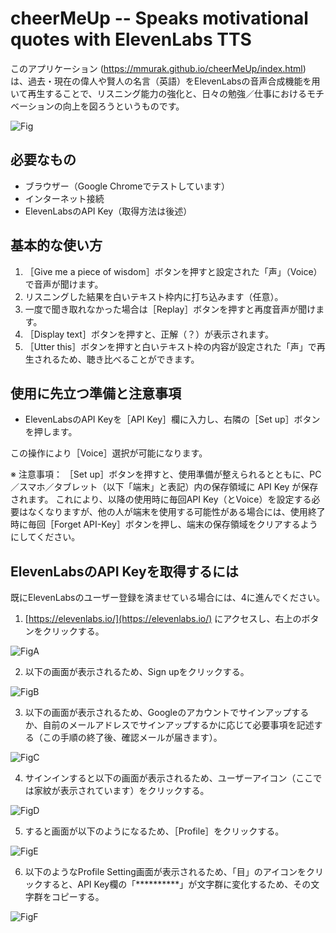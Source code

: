 # cheerMeUp -- Speaks motivational quotes with ElevenLabs TTS

このアプリケーション (https://mmurak.github.io/cheerMeUp/index.html) は、過去・現在の偉人や賢人の名言（英語）をElevenLabsの音声合成機能を用いて再生することで、リスニング能力の強化と、日々の勉強／仕事におけるモチベーションの向上を図ろうというものです。

![Fig](https://github.com/mmurak/cheerMeUp/assets/7446897/d1fe80a5-bb2f-4a35-a130-ef2868926d05)

## 必要なもの

- ブラウザー（Google Chromeでテストしています）
- インターネット接続
- ElevenLabsのAPI Key（取得方法は後述）

## 基本的な使い方

1. ［Give me a piece of wisdom］ボタンを押すと設定された「声」（Voice）で音声が聞けます。
1. リスニングした結果を白いテキスト枠内に打ち込みます（任意）。
1. 一度で聞き取れなかった場合は［Replay］ボタンを押すと再度音声が聞けます。
1. ［Display text］ボタンを押すと、正解（？）が表示されます。
1. ［Utter this］ボタンを押すと白いテキスト枠の内容が設定された「声」で再生されるため、聴き比べることができます。

## 使用に先立つ準備と注意事項

- ElevenLabsのAPI Keyを［API Key］欄に入力し、右隣の［Set up］ボタンを押します。

この操作により［Voice］選択が可能になります。

※ 注意事項：
［Set up］ボタンを押すと、使用準備が整えられるとともに、PC／スマホ／タブレット（以下「端末」と表記）内の保存領域に API Key が保存されます。
これにより、以降の使用時に毎回API Key（とVoice）を設定する必要はなくなりますが、他の人が端末を使用する可能性がある場合には、使用終了時に毎回［Forget API-Key］ボタンを押し、端末の保存領域をクリアするようにしてください。

## ElevenLabsのAPI Keyを取得するには

既にElevenLabsのユーザー登録を済ませている場合には、4に進んでください。

1. [https://elevenlabs.io/](https://elevenlabs.io/) にアクセスし、右上のボタンをクリックする。

![FigA](https://github.com/mmurak/cheerMeUp/assets/7446897/0ced3fe7-7642-45c1-94c5-306131bc48c9)

2. 以下の画面が表示されるため、Sign upをクリックする。

![FigB](https://github.com/mmurak/cheerMeUp/assets/7446897/6872607e-bd94-4abf-9f37-ebb5293569f1)

3. 以下の画面が表示されるため、Googleのアカウントでサインアップするか、自前のメールアドレスでサインアップするかに応じて必要事項を記述する（この手順の終了後、確認メールが届きます）。

![FigC](https://github.com/mmurak/cheerMeUp/assets/7446897/5a8634b2-a234-4a03-a5e6-6464f8ac50be)

4. サインインすると以下の画面が表示されるため、ユーザーアイコン（ここでは家紋が表示されています）をクリックする。

![FigD](https://github.com/mmurak/cheerMeUp/assets/7446897/77eebfe9-d3ec-4e6c-adc2-00f02e1a630c)

5. すると画面が以下のようになるため、［Profile］をクリックする。

![FigE](https://github.com/mmurak/cheerMeUp/assets/7446897/3eeffaf5-463c-4aa7-86fa-812649b80a24)

6. 以下のようなProfile Setting画面が表示されるため、「目」のアイコンをクリックすると、API Key欄の「**********」が文字群に変化するため、その文字群をコピーする。

![FigF](https://github.com/mmurak/cheerMeUp/assets/7446897/8bbe4613-920e-4603-8da8-7fdfa835846f)
